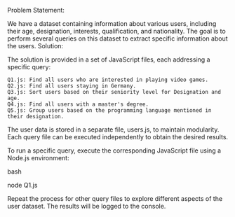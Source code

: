 Problem Statement:

We have a dataset containing information about various users, including their age, designation, interests, qualification, and nationality. The goal is to perform several queries on this dataset to extract specific information about the users.
Solution:

The solution is provided in a set of JavaScript files, each addressing a specific query:

    Q1.js: Find all users who are interested in playing video games.
    Q2.js: Find all users staying in Germany.
    Q3.js: Sort users based on their seniority level for Designation and age.
    Q4.js: Find all users with a master's degree.
    Q5.js: Group users based on the programming language mentioned in their designation.

The user data is stored in a separate file, users.js, to maintain modularity. Each query file can be executed independently to obtain the desired results.

To run a specific query, execute the corresponding JavaScript file using a Node.js environment:

bash

node Q1.js

Repeat the process for other query files to explore different aspects of the user dataset. The results will be logged to the console.
